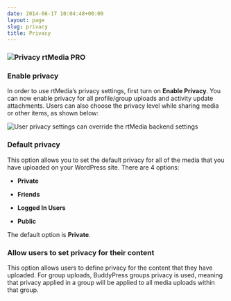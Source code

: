 ```yaml
---
date: 2014-06-17 10:04:48+00:00
layout: page
slug: privacy
title: Privacy
---
```


### ![Privacy rtMedia PRO](http://docs.rtcamp.com/wp-content/uploads/2014/06/Privacy-rtMedia-PRO.jpg)




### Enable privacy


In order to use rtMedia’s privacy settings, first turn on **Enable Privacy**. You can now enable privacy for all profile/group uploads and activity update attachments.
Users can also choose the privacy level while sharing media or other items, as shown below:

![User privacy settings can override the rtMedia backend settings](https://rtcamp.com/wp-content/uploads/2013/09/UsersSettingPrivacyBuddyPressUpdates.png)


### Default privacy


This option allows you to set the default privacy for all of the media that you have uploaded on your WordPress site. There are 4 options:



	
  * **Private**

	
  * **Friends**

	
  * **Logged In Users**

	
  * **Public**


The default option is **Private**.


### Allow users to set privacy for their content


This option allows users to define privacy for the content that they have uploaded. For group uploads, BuddyPress groups privacy is used, meaning that privacy applied in a group will be applied to all media uploads within that group.
